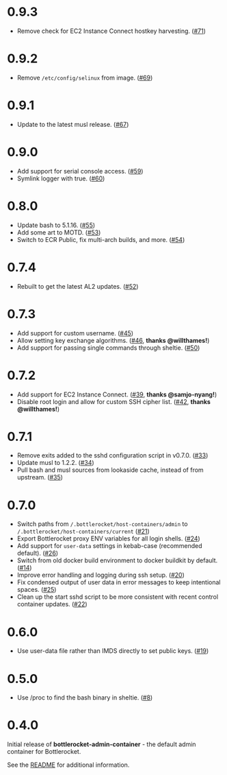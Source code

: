 # 0.9.3

* Remove check for EC2 Instance Connect hostkey harvesting. ([#71])

[#71]: https://github.com/bottlerocket-os/bottlerocket-admin-container/pull/71

# 0.9.2

* Remove `/etc/config/selinux` from image. ([#69])

[#69]: https://github.com/bottlerocket-os/bottlerocket-admin-container/pull/69

# 0.9.1

* Update to the latest musl release. ([#67])

[#67]: https://github.com/bottlerocket-os/bottlerocket-admin-container/pull/67

# 0.9.0

* Add support for serial console access. ([#59])
* Symlink logger with true. ([#60])

[#59]: https://github.com/bottlerocket-os/bottlerocket-admin-container/pull/59
[#60]: https://github.com/bottlerocket-os/bottlerocket-admin-container/pull/60

# 0.8.0

* Update bash to 5.1.16. ([#55])
* Add some art to MOTD. ([#53])
* Switch to ECR Public, fix multi-arch builds, and more. ([#54])

[#53]: https://github.com/bottlerocket-os/bottlerocket-admin-container/pull/53
[#54]: https://github.com/bottlerocket-os/bottlerocket-admin-container/pull/54
[#55]: https://github.com/bottlerocket-os/bottlerocket-admin-container/pull/55

# 0.7.4

* Rebuilt to get the latest AL2 updates. ([#52])

[#52]: https://github.com/bottlerocket-os/bottlerocket-admin-container/pull/52

# 0.7.3

* Add support for custom username. ([#45])
* Allow setting key exchange algorithms. ([#46], **thanks  @willthames!**)
* Add support for passing single commands through sheltie. ([#50])

[#45]: https://github.com/bottlerocket-os/bottlerocket-admin-container/pull/45
[#46]: https://github.com/bottlerocket-os/bottlerocket-admin-container/pull/46
[#50]: https://github.com/bottlerocket-os/bottlerocket-admin-container/pull/50

# 0.7.2

* Add support for EC2 Instance Connect. ([#39], **thanks @samjo-nyang!**)
* Disable root login and allow for custom SSH cipher list. ([#42], **thanks  @willthames!**)

[#39]: https://github.com/bottlerocket-os/bottlerocket-admin-container/pull/39
[#42]: https://github.com/bottlerocket-os/bottlerocket-admin-container/pull/42

# 0.7.1

* Remove exits added to the sshd configuration script in v0.7.0. ([#33])
* Update musl to 1.2.2. ([#34])
* Pull bash and musl sources from lookaside cache, instead of from upstream. ([#35])

[#33]: https://github.com/bottlerocket-os/bottlerocket-admin-container/pull/33
[#34]: https://github.com/bottlerocket-os/bottlerocket-admin-container/pull/34
[#35]: https://github.com/bottlerocket-os/bottlerocket-admin-container/pull/35

# 0.7.0

* Switch paths from `/.bottlerocket/host-containers/admin` to `/.bottlerocket/host-containers/current` ([#21])
* Export Bottlerocket proxy ENV variables for all login shells. ([#24])
* Add support for `user-data` settings in kebab-case (recommended default). ([#26])
* Switch from old docker build environment to docker buildkit by default. ([#14])
* Improve error handling and logging during ssh setup. ([#20])
* Fix condensed output of user data in error messages to keep intentional spaces. ([#25])
* Clean up the start sshd script to be more consistent with recent control container updates. ([#22])

[#14]: https://github.com/bottlerocket-os/bottlerocket-admin-container/pull/14
[#20]: https://github.com/bottlerocket-os/bottlerocket-admin-container/pull/20
[#21]: https://github.com/bottlerocket-os/bottlerocket-admin-container/pull/21
[#22]: https://github.com/bottlerocket-os/bottlerocket-admin-container/pull/22
[#24]: https://github.com/bottlerocket-os/bottlerocket-admin-container/pull/24
[#25]: https://github.com/bottlerocket-os/bottlerocket-admin-container/pull/25
[#26]: https://github.com/bottlerocket-os/bottlerocket-admin-container/pull/26

# 0.6.0

* Use user-data file rather than IMDS directly to set public keys. ([#19])

[#19]: https://github.com/bottlerocket-os/bottlerocket-admin-container/pull/19

# 0.5.0

* Use /proc to find the bash binary in sheltie. ([#8])

[#8]: https://github.com/bottlerocket-os/bottlerocket-admin-container/pull/8

# 0.4.0

Initial release of **bottlerocket-admin-container** - the default admin container for Bottlerocket.

See the [README](README.md) for additional information.

